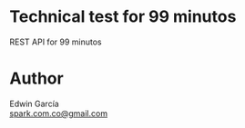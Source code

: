 # Technical test for 99 minutos

REST API for 99 minutos

# Author

Edwin García  
spark.com.co@gmail.com